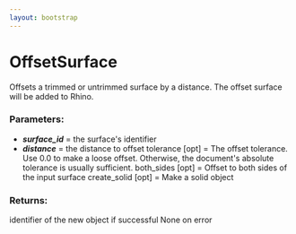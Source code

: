 ```yaml
---
layout: bootstrap
---
```


# OffsetSurface

Offsets a trimmed or untrimmed surface by a distance. The offset surface
        will be added to Rhino.
        

### Parameters:

- ***surface_id*** = the surface's identifier
- ***distance*** = the distance to offset
tolerance [opt] = The offset tolerance. Use 0.0 to make a loose offset. Otherwise, the
  document's absolute tolerance is usually sufficient.
both_sides [opt] = Offset to both sides of the input surface
create_solid [opt] = Make a solid object
        

### Returns:


identifier of the new object if successful
None on error
        
